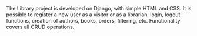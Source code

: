 The Library project is developed on Django, with simple HTML and CSS. It is possible to register a new user as a visitor or as a librarian, login, logout functions, creation of authors, books, orders, filtering, etc.
Functionality covers all CRUD operations.
